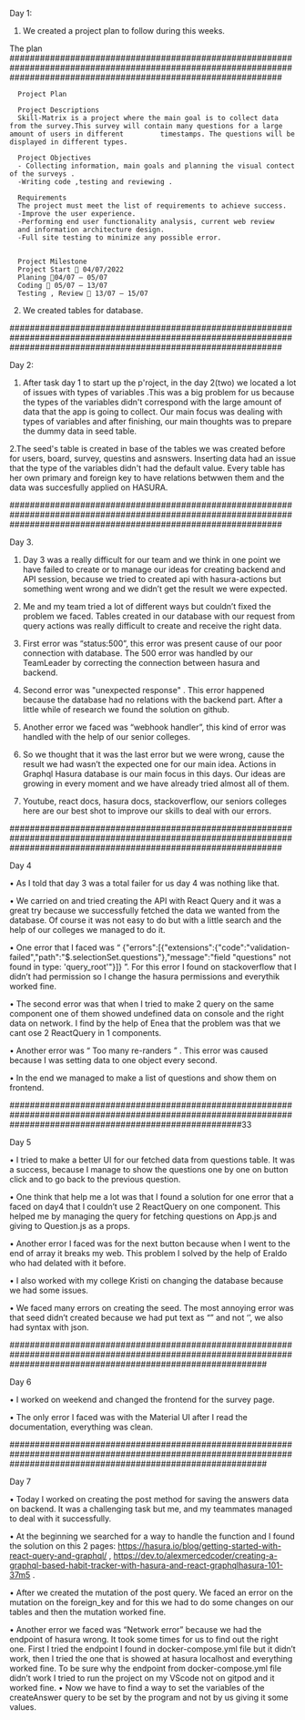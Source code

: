 Day 1: 
 1. We created a project plan to follow during this weeks.
  
  The plan
   ######################################################################################################################################################################
  
      Project Plan

      Project Descriptions
      Skill-Matrix is a project where the main goal is to collect data from the survey.This survey will contain many questions for a large amount of users in different         timestamps. The questions will be displayed in different types.

      Project Objectives
      - Collecting information, main goals and planning the visual contect of the surveys .
      -Writing code ,testing and reviewing .

      Requirements
      The project must meet the list of requirements to achieve success.
      -Improve the user experience.
      -Performing end user functionality analysis, current web review
      and information architecture design.
      -Full site testing to minimize any possible error.


      Project Milestone
      Project Start  04/07/2022
      Planing 04/07 – 05/07
      Coding  05/07 – 13/07
      Testing , Review  13/07 – 15/07
      
       
  2. We created tables for database.

######################################################################################################################################################################

Day 2:


 1. After task day 1 to start up the p'roject, 
 in the day 2(two) we located a lot of issues with types of variables .This was a big problem for us because the types of the variables didn't correspond with the       large amount of data that the app is going to collect.
 Our main focus was dealing with types of variables and after finishing, our main thoughts was to prepare the dummy data in seed table. 


 2.The seed's table is created in base of the tables we was created before for users, board, survey, questins and asnswers. Inserting data had an issue that the type of the variables didn't had the default value. Every table has her own primary and foreign key to have relations betwwen them and the data was succesfully applied on HASURA.

######################################################################################################################################################################

Day 3. 
   1.	Day 3 was a really difficult for our team and we think in one point we have failed to create or to manage our ideas for creating backend and API session, because       we tried to created api with hasura-actions but something went wrong and we didn’t get the result we were expected. 


   2.	Me and my team tried a lot of different ways but couldn’t fixed the problem we faced. Tables created in our database with our request from query actions was           really difficult to create and receive the right data.  


   3.	First error was “status:500”, this error was present cause of our poor connection with database. The 500 error was handled by our TeamLeader by correcting the         connection between hasura and backend.


   4.	Second error was "unexpected response" . This error happened because the database had no relations with the backend part. After a little while of research we           found the solution on github.


   5.	Another error we faced was “webhook handler”, this kind of error was handled with the help of our senior colleges. 


   6.	So we thought that it was the last error but we were wrong,  cause the result we had wasn’t the expected one for our main idea. Actions in Graphql Hasura               database is our main focus in this days. Our ideas are growing in every moment and we have already tried almost all of them. 


   7.	Youtube, react docs, hasura docs, stackoverflow, our seniors colleges here are our best shot to improve our skills to deal with our errors.


######################################################################################################################################################################

Day 4

•	As I told that day 3 was a total failer for us day 4 was nothing like that.

•	We carried on and tried creating the API with React Query and it was a great try because we successfully  fetched the data we wanted from the database. Of course it was not easy to do but with a little search and the help of our colleges we managed to do it.

•	One error that I faced was “ {"errors":[{"extensions":{"code":"validation-failed","path":"$.selectionSet.questions"},"message":"field \"questions\" not found in type: 'query_root'"}]} ”. For this error I found on stackoverflow that I didn’t had permission so I change the hasura permissions and everythik worked fine.

•	The second error was that when I tried to make 2 query on the same component one of them showed undefined data on console and the right data on network. I find by the help of Enea that the problem was that we cant ose 2 ReactQuery in 1 components.

•	Another error was “ Too many re-randers ” . This error was caused because I was setting data to one object every second.

•	In the end we managed to make a list of questions and show them on frontend.

##############################################################################################################################################################33

 
Day 5
	
• I tried to make a better UI for our fetched data from questions table. It was a success, because I manage to show the questions one by one on button click and to go back to the previous question.

• One think that help me a lot was that I found a solution for one error that a faced on day4 that I couldn’t use 2 ReactQuery on one component. This helped me by managing the query for fetching questions on App.js and giving to Question.js as a props.


• Another error I faced was for the next button because when I went to the end of array it breaks my web. This problem I solved by the help of Eraldo who had delated with it before.

• I also worked with my college Kristi on changing the database because we had some issues.


• We faced many errors on creating the seed. The most annoying error was that seed didn’t created because we had put text as “” and not ‘’, we also had syntax with json.

###################################################################################################################################################################

Day 6

• I worked on weekend and changed the frontend for the survey page. 

• The only error I faced was with the Material UI after I read the documentation, everything was clean.


###################################################################################################################################################################


Day 7

• Today I worked on creating the post method for saving the answers data on backend. It was a challenging task but me, and my teammates managed to deal with it successfully.

• At the beginning we searched for a way to handle the function and I found the solution on this 2 pages: https://hasura.io/blog/getting-started-with-react-query-and-graphql/ , https://dev.to/alexmercedcoder/creating-a-graphql-based-habit-tracker-with-hasura-and-react-graphqlhasura-101-37m5 .


• After we created the mutation of the post query. We faced an error on the mutation on the foreign_key and for this we had to do some changes on our tables and then the mutation worked fine.

• Another error we faced was “Network error” because we had the endpoint of hasura wrong. It took some times for us to find out the right one. First I tried the endpoint I found in docker-compose.yml file but it didn’t work, then I tried the one that is showed at hasura localhost and everything worked fine. To be sure why the endpoint from docker-compose.yml file didn’t work I tried to  run the project on my VScode not on gitpod and it worked fine. 
•	Now we have to find a way to set the variables of the createAnswer query to be set by the program and not by us giving it some values. 


